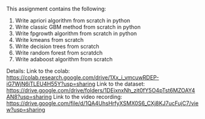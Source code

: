 This assignment contains the following:
1. Write apriori algorithm from scratch in python
2. Write classic GBM method from scratch in python 
3. Write fpgrowth algorithm from scratch in python 
4. Write kmeans from scratch 
5.  Write decision trees from scratch 
6. Write random forest from scratdch 
7. Write adaboost algorithm from scratch


Details:
Link to the colab: https://colab.research.google.com/drive/1Xx_i_vmcuwRDEP-iG7WjN6iTLEU4H55Y?usp=sharing
Link to the dataset: https://drive.google.com/drive/folders/1DEjxnxNh_zit0fY5O4pTst6MZOAY4AN8?usp=sharing
Link to the video recording: https://drive.google.com/file/d/1QA4UhsHrfyXSMX0S6_CXj8KJ7ucFujC7/view?usp=sharing

 
